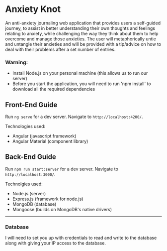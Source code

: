 # Anxiety Knot

An anti-anxiety journaling web application that provides users a self-guided journey, to assist in better understanding their own thoughts and feelings relating to anxiety, while challenging the way they think about them to help overcome and manage those anxieties. The user will metaphorically untie and untangle their anxieties and will be provided with a tip/advice on how to deal with their problems after a set number of entries.

### Warning:

- Install Node.js on your personal machine (this allows us to run our server)
- Before you start the application, you will need to run 'npm install' to download all the required dependencies

## Front-End Guide

Run `ng serve` for a dev server. Navigate to `http://localhost:4200/`.

Technologies used:
- Angular (javascript framework)
- Angular Material (component library)

## Back-End Guide

Run `npm run start:server` for a dev server. Navigate to `http://localhost:3000/`.

Technolgies used:
- Node.js (server)
- Express.js (framework for node.js)
- MongoDB (database)
- Mongoose (builds on MongoDB's native drivers)

--- 

### Database

I will need to set you up with credentials to read and write to the database along with giving your IP access to the database.

